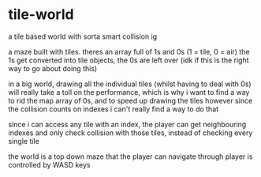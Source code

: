 # tile-world
a tile based world with sorta smart collision ig

a maze built with tiles. theres an array full of 1s and 0s (1 = tile, 0 = air)
the 1s get converted into tile objects, the 0s are left over
(idk if this is the right way to go about doing this)

in a big world, drawing all the individual tiles (whilst having to deal with 0s)
will really take a toll on the performance, which is why i want to find a way
to rid the map array of 0s, and to speed up drawing the tiles
however since the collision counts on indexes i can't really find a way to do that

since i can access any tile with an index, the player can get neighbouring
indexes and only check collision with those tiles, instead of checking
every single tile

the world is a top down maze that the player can navigate through
player is controlled by WASD keys
